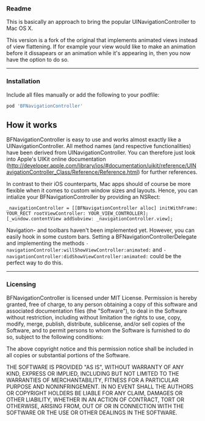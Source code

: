 ### Readme

This is basically an approach to bring the popular UINavigationController to Mac OS X.

This version is a fork of the original that implements animated views instead of view flattening. If for example your view would like to make an animation before it dissapears or an animation while it's appearing in, then you now have the option to do so.

---

### Installation

Include all files manually or add the following to your podfile:

```Ruby
pod 'BFNavigationController'
```

## How it works

BFNavigationController is easy to use and works almost exactly like a UINavigationController. All method names (and respective functionalities) have been derived from UINavigationController. You can therefore just look into 
Apple's UIKit online documentation (http://developer.apple.com/library/ios/#documentation/uikit/reference/UINavigationController_Class/Reference/Reference.html) for further references.

In contrast to their iOS counterparts, Mac apps should of course be more flexible when it comes to custom window sizes and layouts. Hence, you can intialize your BFNavigationController by providing an NSRect:


	_navigationController = [[BFNavigationController alloc] initWithFrame: YOUR_RECT rootViewController: YOUR_VIEW_CONTROLLER];
	[_window.contentView addSubview: _navigationController.view];


Navigation- and toolbars haven't been implemented yet. However, you can easily hook in some custom bars. 
Setting a BFNavigationControllerDelegate and implementing the methods `-navigationController:willShowViewController:animated:` and `-navigationController:didShowViewController:animated:` 
could be the perfect way to do this.

---
### Licensing

BFNavigationController is licensed under MIT License. 
Permission is hereby granted, free of charge, to any person obtaining a copy
of this software and associated documentation files (the "Software"), to deal
in the Software without restriction, including without limitation the rights
to use, copy, modify, merge, publish, distribute, sublicense, and/or sell
copies of the Software, and to permit persons to whom the Software is
furnished to do so, subject to the following conditions:

The above copyright notice and this permission notice shall be included in
all copies or substantial portions of the Software.

THE SOFTWARE IS PROVIDED "AS IS", WITHOUT WARRANTY OF ANY KIND, EXPRESS OR
IMPLIED, INCLUDING BUT NOT LIMITED TO THE WARRANTIES OF MERCHANTABILITY,
FITNESS FOR A PARTICULAR PURPOSE AND NONINFRINGEMENT. IN NO EVENT SHALL THE
AUTHORS OR COPYRIGHT HOLDERS BE LIABLE FOR ANY CLAIM, DAMAGES OR OTHER
LIABILITY, WHETHER IN AN ACTION OF CONTRACT, TORT OR OTHERWISE, ARISING FROM,
OUT OF OR IN CONNECTION WITH THE SOFTWARE OR THE USE OR OTHER DEALINGS IN
THE SOFTWARE.